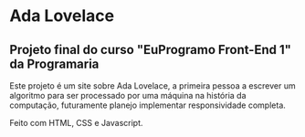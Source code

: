 # Ada Lovelace
## Projeto final do curso "EuProgramo Front-End 1" da Programaria

Este projeto é um site sobre Ada Lovelace, a primeira pessoa a escrever um algoritmo para ser processado por uma máquina na história da computação, futuramente planejo implementar responsividade completa.

Feito com HTML, CSS e Javascript.

